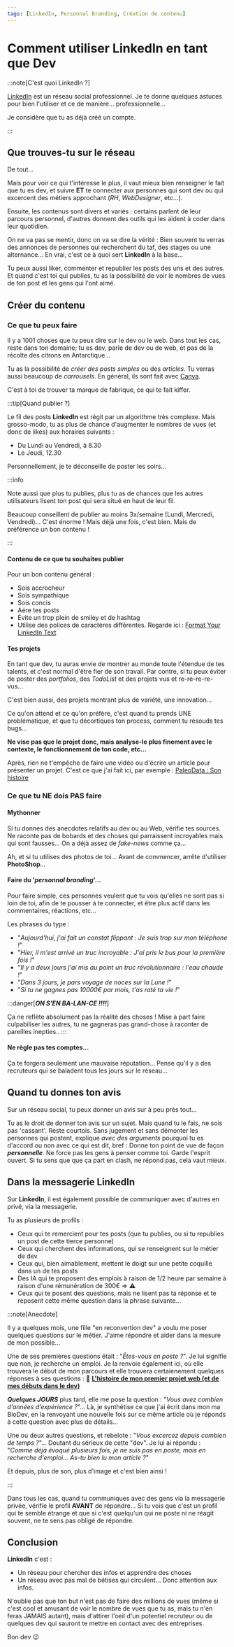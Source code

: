 ```yaml
---
tags: [LinkedIn, Personnal Branding, Création de contenu]
---
```


# Comment utiliser LinkedIn en tant que Dev

:::note[C'est quoi LinkedIn ?]

[LinkedIn](https://www.linkedin.com/) est un réseau social professionnel. Je te donne quelques astuces pour bien l'utiliser et ce de manière... professionnelle...

Je considère que tu as déjà créé un compte.

:::

## Que trouves-tu sur le réseau

De tout...

Mais pour voir ce qui t'intéresse le plus, il vaut mieux bien renseigner le fait que tu es dev, et suivre **ET** te connecter aux personnes qui sont dev ou qui excercent des métiers approchant (_RH_, _WebDesigner_, etc...).

Ensuite, les contenus sont divers et variés : certains parlent de leur parcours personnel, d'autres donnent des outils qui les aident à coder dans leur quotidien.

On ne va pas se mentir, donc on va se dire la vérité : Bien souvent tu verras des annonces de personnes qui recherchent du taf, des stages ou une alternance... En vrai, c'est ce à quoi sert **LinkedIn** à la base...

Tu peux aussi liker, commenter et republier les posts des uns et des autres. Et quand c'est toi qui publies, tu as la possibilité de voir le nombres de vues de ton post et les gens qui l'ont aimé.

## Créer du contenu

### Ce que tu peux faire

Il y a 1001 choses que tu peux dire sur le dev ou le web. Dans tout les cas, reste dans ton domaine; tu es dev, parle de dev ou de web, et pas de la récolte des citrons en Antarctique...

Tu as la possibilité de _créer des posts simples_ ou des _articles_. Tu verras aussi beaucoup de _carrousels_. En général, ils sont fait avec [Canva](https://www.canva.com/).

C'est à toi de trouver ta marque de fabrique, ce qui te fait kiffer.

:::tip[Quand publier ?]

Le fil des posts **LinkedIn** est régit par un algorithme très complexe. Mais grosso-modo, tu as plus de chance d'augmenter le nombres de vues (et donc de likes) aux horaires suivants :

- Du Lundi au Vendredi, à 8.30
- Le Jeudi, 12.30

Personnellement, je te déconseille de poster les soirs...

:::info

Note aussi que plus tu publies, plus tu as de chances que les autres utilisateurs lisent ton post qui sera situé en haut de leur fil.

Beaucoup conseillent de publier au moins 3x/semaine (Lundi, Mercredi, Vendredi)... C'est énorme ! Mais déjà une fois, c'est bien. Mais de préférence un bon contenu !

:::

#### Contenu de ce que tu souhaites publier

Pour un bon contenu général :

- Sois accrocheur
- Sois sympathique
- Sois concis
- Aére tes posts
- Évite un trop plein de smiley et de hashtag
- Utilise des polices de caractères différentes. Regarde ici : [Format Your LinkedIn Text](https://www.linkedin-makeover.com/linkedin-text-formatter/)

#### Tes projets

En tant que dev, tu auras envie de montrer au monde toute l'étendue de tes talents, et c'est normal d'être fier de son travail.
Par contre, si tu peux éviter de poster des _portfolios_, des _TodoList_ et des projets vus et re-re-re-re-vus...

C'est bien aussi, des projets montrant plus de variété, une innovation...

Ce qu'on attend et ce qu'on préfère, c'est quand tu prends UNE problématique, et que tu décortiques ton process, comment tu résouds tes bugs...

**Ne vise pas que le projet donc, mais analyse-le plus finement avec le contexte, le fonctionnement de ton code, etc...**

Après, rien ne t'empêche de faire une vidéo ou d'écrire un article pour présenter un projet. C'est ce que j'ai fait ici, par exemple : [PaleoData : Son histoire](https://chrstn67.github.io/mycelium/docs/Projets/PaleoData-son-histoire)

### Ce que tu NE dois PAS faire

#### Mythonner

Si tu donnes des anecdotes relatifs au dev ou au Web, vérifie tes sources. Ne raconte pas de bobards et des choses qui parraissent incroyables mais qui sont fausses... On a déjà assez de _fake-news_ comme ça...

Ah, et si tu utilises des photos de toi... Avant de commencer, arrête d'utiliser **PhotoShop**...

#### Faire du '_personnal branding_'...

Pour faire simple, ces personnes veulent que tu vois qu'elles ne sont pas si loin de toi, afin de te pousser à te connecter, et être plus actif dans les commentaires, réactions, etc...

Les phrases du type :

- "_Aujourd'hui, j'ai fait un constat flippant : Je suis trop sur mon téléphone !_"
- "_Hier, il m'est arrivé un truc incroyable : J'ai pris le bus pour la première fois !_"
- "_Il y a deux jours j'ai mis au point un truc révolutionnaire : l'eau chaude !_"
- "_Dans 3 jours, je pars voyage de noces sur la Lune !_"
- "_Si tu ne gagnes pas 10000€ par mois, t'as raté ta vie !_"

:::danger[**_ON S'EN BA-LAN-CE !!!!_**]

Ça ne reflète absolument pas la réalité des choses ! Mise à part faire culpabiliser les autres, tu ne gagneras pas grand-chose à raconter de pareilles inepties..
:::

#### Ne règle pas tes comptes...

Ça te forgera seulement une mauvaise réputation... Pense qu'il y a des recruteurs qui se baladent tous les jours sur le réseau...

## Quand tu donnes ton avis

Sur un réseau social, tu peux donner un avis sur à peu près tout...

Tu as le droit de donner ton avis sur un sujet. Mais quand tu le fais, ne sois pas 'cassant'. Reste courtois.
Sans jugement et sans démonter les personnes qui postent, explique _avec des arguments_ pourquoi tu es d'accord ou non avec ce qui est dit, bref : Donne ton point de vue de façon **_personnelle_**. Ne force pas les gens à penser comme toi. Garde l'esprit ouvert. Si tu sens que que ça part en clash, ne répond pas, cela vaut mieux.

## Dans la messagerie LinkedIn

Sur **LinkedIn**, il est également possible de communiquer avec d'autres en privé, via la messagerie.

Tu as plusieurs de profils :

- Ceux qui te remercient pour tes posts (que tu publies, ou si tu republies un post de cette tierce personne)
- Ceux qui cherchent des informations, qui se renseignent sur le métier de dev
- Ceux qui, bien aimablement, mettent le doigt sur une petite coquille dans un de tes posts
- Des IA qui te proposent des emplois à raison de 1/2 heure par semaine à raison d'une rémunération de 300€ => :warning:
- Ceux qui te posent des questions, mais ne lisent pas ta réponse et te reposent cette même question dans la phrase suivante...

:::note[Anecdote]

Il y a quelques mois, une fille "en reconvertion dev" a voulu me poser quelques questions sur le métier. J'aime répondre et aider dans la mesure de mon possible...

Une de ses premières questions était : "_Êtes-vous en poste ?_".
Je lui signifie que non, je recherche un emploi. Je la renvoie également ici, où elle trouvera le début de mon parcours et elle trouvera certaienement quelques réponses à ses questions : 📖 [**L'histoire de mon premier projet web (et de mes débuts dans le dev)**](https://www.linkedin.com/pulse/lhistoire-de-mon-premier-projet-web-et-mes-d%C3%A9buts-dans-humbert-yqxwe/)

**_Quelques JOURS_** plus tard, elle me pose la question : "_Vous avez combien d’années d’expérience ?_"... Là, je synthétise ce que j'ai écrit dans mon ma BioDev, en la renvoyant une nouvelle fois sur ce même article où je réponds à cette question avec plus de détails...

Une ou deux autres questions, et rebelote : "_Vous excercez depuis combien de temps ?_"... Doutant du sérieux de cette "dev". Je lui ai répondu : "_Comme déjà évoqué plusieurs fois, je ne suis pas en poste, mais en recherche d'emploi... As-tu bien lu mon article ?_"

Et depuis, plus de son, plus d'image et c'est bien ainsi !

:::

Dans tous les cas, quand tu communiques avec des gens via la messagerie privée, vérifie le profil **AVANT** de répondre... Si tu vois que c'est un profil qui te semble étrange et que si c'est quelqu'un qui ne poste ni ne réagit souvent, ne te sens pas obligé de répondre.

## Conclusion

**LinkedIn** c'est :

- Un réseau pour chercher des infos et apprendre des choses
- Un réseau avec pas mal de bêtises qui circulent... Donc attention aux infos.

N'oublie pas que ton but n'est pas de faire des millions de vues (même si c'est cool et amusant de voir le nombre de vues que tu as, mais tu n'en feras JAMAIS autant), mais d'attirer l'oeil d'un potentiel recruteur ou de quelques dev qui sauront te mettre en contact avec des entreprises.

Bon dev :wink:
